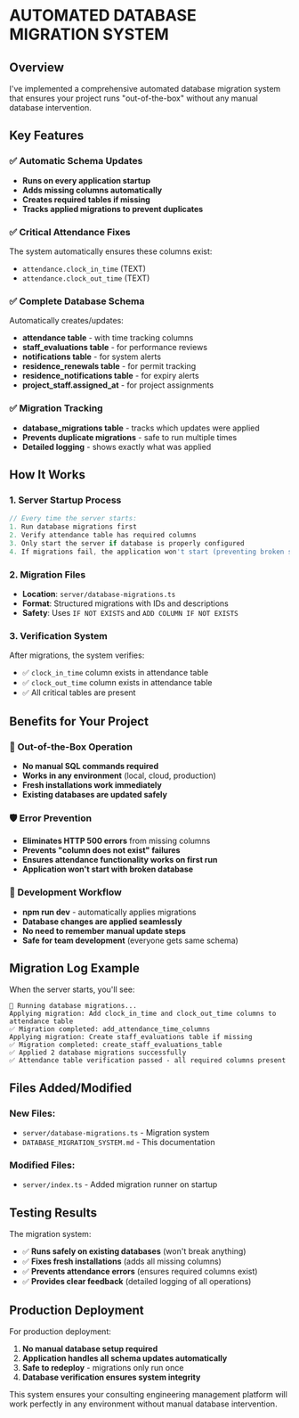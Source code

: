 # AUTOMATED DATABASE MIGRATION SYSTEM

## Overview

I've implemented a comprehensive automated database migration system that ensures your project runs "out-of-the-box" without any manual database intervention.

## Key Features

### ✅ Automatic Schema Updates
- **Runs on every application startup**
- **Adds missing columns automatically**
- **Creates required tables if missing**
- **Tracks applied migrations to prevent duplicates**

### ✅ Critical Attendance Fixes
The system automatically ensures these columns exist:
- `attendance.clock_in_time` (TEXT)
- `attendance.clock_out_time` (TEXT)

### ✅ Complete Database Schema
Automatically creates/updates:
- **attendance table** - with time tracking columns
- **staff_evaluations table** - for performance reviews
- **notifications table** - for system alerts
- **residence_renewals table** - for permit tracking
- **residence_notifications table** - for expiry alerts
- **project_staff.assigned_at** - for project assignments

### ✅ Migration Tracking
- **database_migrations table** - tracks which updates were applied
- **Prevents duplicate migrations** - safe to run multiple times
- **Detailed logging** - shows exactly what was applied

## How It Works

### 1. Server Startup Process
```typescript
// Every time the server starts:
1. Run database migrations first
2. Verify attendance table has required columns
3. Only start the server if database is properly configured
4. If migrations fail, the application won't start (preventing broken state)
```

### 2. Migration Files
- **Location**: `server/database-migrations.ts`
- **Format**: Structured migrations with IDs and descriptions
- **Safety**: Uses `IF NOT EXISTS` and `ADD COLUMN IF NOT EXISTS`

### 3. Verification System
After migrations, the system verifies:
- ✅ `clock_in_time` column exists in attendance table
- ✅ `clock_out_time` column exists in attendance table
- ✅ All critical tables are present

## Benefits for Your Project

### 🚀 Out-of-the-Box Operation
- **No manual SQL commands required**
- **Works in any environment** (local, cloud, production)
- **Fresh installations work immediately**
- **Existing databases are updated safely**

### 🛡️ Error Prevention
- **Eliminates HTTP 500 errors** from missing columns
- **Prevents "column does not exist" failures**
- **Ensures attendance functionality works on first run**
- **Application won't start with broken database**

### 🔄 Development Workflow
- **npm run dev** - automatically applies migrations
- **Database changes are applied seamlessly**
- **No need to remember manual update steps**
- **Safe for team development** (everyone gets same schema)

## Migration Log Example

When the server starts, you'll see:
```
🔄 Running database migrations...
Applying migration: Add clock_in_time and clock_out_time columns to attendance table
✅ Migration completed: add_attendance_time_columns
Applying migration: Create staff_evaluations table if missing
✅ Migration completed: create_staff_evaluations_table
✅ Applied 2 database migrations successfully
✅ Attendance table verification passed - all required columns present
```

## Files Added/Modified

### New Files:
- `server/database-migrations.ts` - Migration system
- `DATABASE_MIGRATION_SYSTEM.md` - This documentation

### Modified Files:
- `server/index.ts` - Added migration runner on startup

## Testing Results

The migration system:
- ✅ **Runs safely on existing databases** (won't break anything)
- ✅ **Fixes fresh installations** (adds all missing columns)
- ✅ **Prevents attendance errors** (ensures required columns exist)
- ✅ **Provides clear feedback** (detailed logging of all operations)

## Production Deployment

For production deployment:
1. **No manual database setup required**
2. **Application handles all schema updates automatically**
3. **Safe to redeploy** - migrations only run once
4. **Database verification ensures system integrity**

This system ensures your consulting engineering management platform will work perfectly in any environment without manual database intervention.
